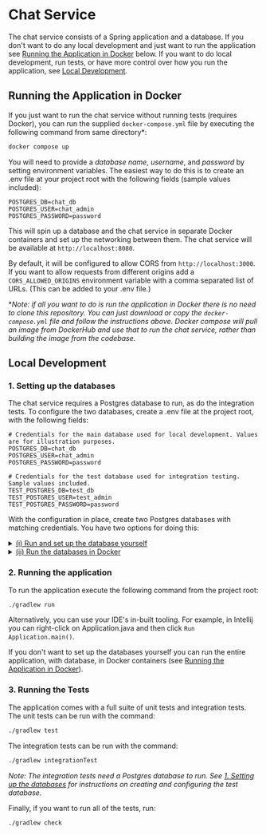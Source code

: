 # Chat Service

The chat service consists of a Spring application and a database. If you don't want to do any local development and
just want to run the application see [Running the Application in Docker](#running-the-application-in-docker) below. If
you
want to do local development, run tests, or have more control over how you run the application,
see [Local Development](#local-development).

## Running the Application in Docker

If you just want to run the chat service without running tests (requires Docker), you can run the supplied
`docker-compose.yml` file by executing the following command from same directory*:

```zsh
docker compose up
```

You will need to provide a _database name_, _username_, and _password_ by setting environment variables. The easiest way
to do
this is to create an .env file at your project root with the following fields (sample values included):

```properties
POSTGRES_DB=chat_db
POSTGRES_USER=chat_admin
POSTGRES_PASSWORD=password
```

This will spin up a database and the chat service in separate Docker containers and set up the networking between them.
The chat service will be available at `http://localhost:8080`.

By default, it will be configured to allow CORS from `http://localhost:3000`. If you want to allow requests from
different origins add a `CORS_ALLOWED_ORIGINS` environment variable with a comma separated list of URLs. (This can be
added to your .env file.)

*_Note: if all you want to do is run the application in Docker there is no need to clone this repository. You can just
download or copy the `docker-compose.yml` file and follow the instructions above. Docker compose will pull an image from
DockerHub and use that to run the chat service, rather than building the image from the codebase._

## Local Development

### 1. Setting up the databases

The chat service requires a Postgres database to run, as do the integration tests.
To configure the two databases, create a .env file at the project root, with the following fields:

```properties
# Credentials for the main database used for local development. Values are for illustration purposes.
POSTGRES_DB=chat_db
POSTGRES_USER=chat_admin
POSTGRES_PASSWORD=password

# Credentials for the test database used for integration testing. Sample values included.
TEST_POSTGRES_DB=test_db
TEST_POSTGRES_USER=test_admin
TEST_POSTGRES_PASSWORD=password
```

With the configuration in place, create two Postgres databases with matching credentials. You have two options for doing
this:

<details>
   <summary><u>(i) Run and set up the database yourself</u></summary>

1. Download and install [PostgreSQL](https://www.postgresql.org/download/) by following the instructions for your
   operating system. Version 15.2 is recommended, but other versions should work as well.
2. Next you will need to login with the superuser account `postgres`. To do this follow the instructions for your
   operating system. In Linux the command is:

   ```zsh
   sudo -u postgres psql   
   ```

3. Create a password for the superuser:

   ```zsh
   \password postgres
   ```

4. Configure Postgres to allow connection with username and password. To do this,
    - Find your `pg_hba.conf` configuration file. The location of this file varies depending on operating system so you
      will have to look in the documentation. (In some Linux distributions it is located
      at `/var/lib/pgsql/data/pg_hba.conf`.)
    - Edit the file that all local and host databases have their METHOD set to `md5` rather than `ident` or `peer`.
    - Save the file and restart PostgreSQL. (In Linux the command is `sudo systemctl restart postgresql`.)
5. Run the Gradle task `createDatabases` to create the databases from the values you set in the .env file:

   ```zsh
   ./gradlew createDatabases
   ```

   If you prefer, you can also manually create the databases (you can use the commands in `database/initdb.sh`). Just
   make sure the credentials you use match those set in the .env file, since those will be used to configure the
   application to connect to the databases.

</details>

<details>
   <summary><u>(ii) Run the databases in Docker</u></summary>

1. Install [Docker](https://docs.docker.com/get-docker/) if you don't already have it installed.
2. Run the Gradle task `startDatabases`:

   ```zsh
   ./gradlew startDatabases --password <POSTGRES_PASSWORD>
   ```

   The postgres password can be anything you like. It will set the password for the superuser `postgres` within the
   container.

</details>

### 2. Running the application

To run the application execute the following command from the project root:

```zsh
./gradlew run
```

Alternatively, you can use your IDE's in-built tooling. For example, in Intellij you can right-click on Application.java
and then click `Run Application.main()`.

If you don't want to set up the databases yourself you can run the entire application, with database, in Docker
containers (see [Running the Application in Docker](#running-the-application-in-docker)).

### 3. Running the Tests

The application comes with a full suite of unit tests and integration tests. The unit tests can be run with the command:

```zsh
./gradlew test
```

The integration tests can be run with the command:

```zsh
./gradlew integrationTest
```

*Note: The integration tests need a Postgres database to run.
See [1. Setting up the databases](#1-setting-up-the-databases) for instructions on creating and configuring the test
database.*

Finally, if you want to run all of the tests, run:

```zsh
./gradlew check
```